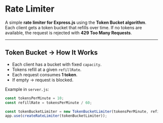 # Rate Limiter

A simple **rate limiter for Express.js** using the **Token Bucket algorithm**.  
Each client gets a token bucket that refills over time. If no tokens are available, the request is rejected with **429 Too Many Requests**.

---


## Token Bucket -> How It Works
- Each client has a bucket with fixed `capacity`.  
- Tokens refill at a given `refillRate`.  
- Each request consumes **1 token**.  
- If empty → request is blocked.  

Example in `server.js`:
```js
const tokensPerMinute = 10;
const refillRate = tokensPerMinute / 60;

const tokenBucketLimiter = new TokenBucketLimiter(tokensPerMinute, refillRate);
app.use(createRateLimiter(tokenBucketLimiter));